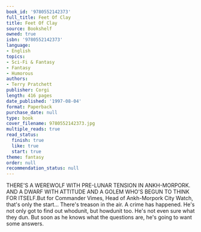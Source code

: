 ```yaml
---
book_id: '9780552142373'
full_title: Feet Of Clay
title: Feet Of Clay
source: Bookshelf
owned: true
isbn: '9780552142373'
language:
- English
topics:
- Sci-Fi & Fantasy
- Fantasy
- Humorous
authors:
- Terry Pratchett
publisher: Corgi
length: 416 pages
date_published: '1997-08-04'
format: Paperback
purchase_date: null
type: book
cover_filename: 9780552142373.jpg
multiple_reads: true
read_status:
  finish: true
  like: true
  start: true
theme: fantasy
order: null
recommendation_status: null
---
```

THERE'S A WEREWOLF WITH PRE-LUNAR TENSION IN ANKH-MORPORK. AND A DWARF WITH ATTITUDE AND A GOLEM WHO'S BEGUN TO THINK FOR ITSELF.But for Commander Vimes, Head of Ankh-Morpork City Watch, that's only the start...
There's treason in the air.
A crime has happened.
He's not only got to find out whodunit, but howdunit too. He's not even sure what they dun. But soon as he knows what the questions are, he's going to want some answers.

